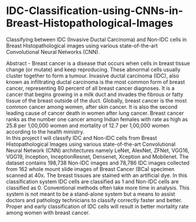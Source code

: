 # IDC-Classification-using-CNNs-in-Breast-Histopathological-Images
Classifying between IDC (Invasive Ductal Carcinoma) and Non-IDC cells in Breast Histopathological images using various state-of-the-art Convolutional Neural Networks (CNN).

<bold>Abstract</bold> - Breast cancer is a disease that occurs when cells in breast tissue change (or mutate) and keep reproducing. These abnormal cells usually cluster together to form a tumour. Invasive ductal carcinoma (IDC), also known as infiltrating ductal carcinoma is the most common form of breast cancer, representing 80 percent of all breast cancer diagnoses. It is a cancer that begins growing in a milk duct and invades the fibrous or fatty tissue of the breast outside of the duct.
Globally, breast cancer is the most common cancer among women, after skin cancer. It is also the second leading cause of cancer death in women after lung cancer. Breast cancer ranks as the number one cancer among Indian females with rate as high as 25.8 per 1,00,000 women and mortality of 12.7 per 1,00,000 women according to the health ministry.</br>
In this project I will classify IDC and Non-IDC cells from Breast Histopathological Images using various state-of-the-art Convolutional Neural Network (CNN) architectures namely <bold>LeNet, <bold>AlexNet</bold>, <bold>ZFNet</bold>, <bold>VGG16</bold>, <bold>VGG19</bold>, <bold>Inception</bold>, <bold>InceptionResnet</bold>, <bold>Densenet</bold>, <bold>Xception</bold> and <bold>Mobilenet</bold>. The dataset contains 198,738 Non-IDC images and 78,786 IDC images collected from 162 whole mount slide images of Breast Cancer (BCa) specimen scanned at 40x. The breast tissues are stained with an artificial dye. In this classification system IDC cells are classified as 1 and Non-IDC cells are classified as 0. Conventional methods often take more time in analysis. This system is not meant to be a stand-alone system but a means to assist doctors and pathology technicians to classify correctly faster and better. Proper and early classification of IDC cells will result in better mortality rate among women with breast cancer.
